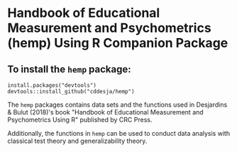 # Handbook of Educational Measurement and Psychometrics (hemp) Using R Companion Package

## To install the `hemp` package:

```{r}
install.packages("devtools")
devtools::install_github("cddesja/hemp")
```

The `hemp` packages contains data sets and the functions used in Desjardins & Bulut (2018)'s book "Handbook of Educational Measurement and Psychometrics Using R" published by CRC Press.

Additionally, the functions in `hemp` can be used to conduct data analysis with classical test theory and generalizability theory.

